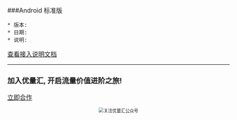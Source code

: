 ###Android 标准版

```
* 版本:
* 日期:
* 说明:

```

[查看接入说明文档](https://developers.adnet.qq.com/doc/android/union/union_version)

___
### 加入优量汇, 开启流量价值进阶之旅!


[立即合作](https://adnet.qq.com/register)

<p align="center">
  <img style="zoom:70%" src="https://e.qq.com/dev/resource/images/pc/wechat_qrcode.png" alt="关注优量汇公众号" title="关注优量汇公众号">
</p>
